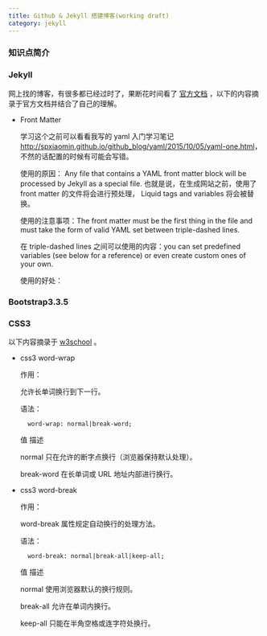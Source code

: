 ```yaml
---
title: Github & Jekyll 搭建博客(working draft)
category: jekyll 
---
```


### 知识点简介

### Jekyll 

网上找的博客，有很多都已经过时了，果断花时间看了 [官方文档](http://jekyllrb.com/docs/frontmatter/) ，以下的内容摘录于官方文档并结合了自己的理解。

- Front Matter 

    学习这个之前可以看看我写的 yaml 入门学习笔记 <http://spxiaomin.github.io/github_blog/yaml/2015/10/05/yaml-one.html>，不然的话配置的时候有可能会写错。
    
    使用的原因： Any file that contains a YAML front matter block will be processed by Jekyll as a special file. 也就是说，在生成网站之前，使用了 front matter 的文件将会进行预处理， Liquid tags and variables 将会被替换。
    
    使用的注意事项：The front matter must be the first thing in the file and must take the form of valid YAML set between triple-dashed lines. 
    
    在 triple-dashed lines 之间可以使用的内容：you can set predefined variables (see below for a reference) or even create custom ones of your own. 
    
    使用的好处：
    
### Bootstrap3.3.5



### CSS3

以下内容摘录于 [w3school](http://www.w3school.com.cn/css3/css3_text_effect.asp) 。

- css3 word-wrap 
    
    作用：

    允许长单词换行到下一行。

    语法：
    
        word-wrap: normal|break-word;
    
    值    描述

    normal    只在允许的断字点换行（浏览器保持默认处理）。

    break-word    在长单词或 URL 地址内部进行换行。
    
- css3 word-break

    作用：
    
    word-break 属性规定自动换行的处理方法。
    
    语法：
    
        word-break: normal|break-all|keep-all;

    值    描述

    normal    使用浏览器默认的换行规则。

    break-all	允许在单词内换行。

    keep-all	只能在半角空格或连字符处换行。


